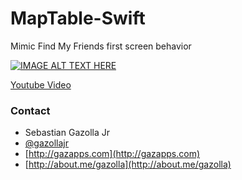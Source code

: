 MapTable-Swift
==============

Mimic Find My Friends first screen behavior 

[![IMAGE ALT TEXT HERE](http://img.youtube.com/vi/GlZ38GZgJLM/0.jpg)](https://www.youtube.com/watch?v=GlZ38GZgJLM)


[Youtube Video](http://youtu.be/GlZ38GZgJLM)

### Contact

* Sebastian Gazolla Jr
* [@gazollajr](http://twitter.com/gazollajr)
* [http://gazapps.com](http://gazapps.com)
* [http://about.me/gazolla](http://about.me/gazolla)
